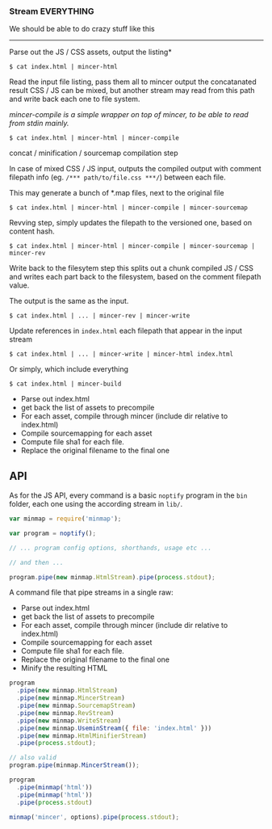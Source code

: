 ### Stream EVERYTHING

We should be able to do crazy stuff like this

---

Parse out the JS / CSS assets, output the listing*

    $ cat index.html | mincer-html


Read the input file listing, pass them all to mincer output the concatanated
result CSS / JS can be mixed, but another stream may read from this path and
write back each one to file system.

*mincer-compile is a simple wrapper on top of mincer, to be able to read from stdin mainly.*

    $ cat index.html | mincer-html | mincer-compile

concat / minification / sourcemap compilation step

In case of mixed CSS / JS input, outputs the compiled output with comment
filepath info (eg. `/*** path/to/file.css ***/`) between each file.

This may generate a bunch of *.map files, next to the original file

    $ cat index.html | mincer-html | mincer-compile | mincer-sourcemap

Revving step, simply updates the filepath to the versioned one, based on
content hash.

    $ cat index.html | mincer-html | mincer-compile | mincer-sourcemap | mincer-rev

Write back to the filesytem step this splits out a chunk compiled JS / CSS and
writes each part back to the filesystem, based on the comment filepath value.

The output is the same as the input.

    $ cat index.html | ... | mincer-rev | mincer-write

Update references in `index.html` each filepath that appear in the input stream

    $ cat index.html | ... | mincer-write | mincer-html index.html


Or simply, which include everything

    $ cat index.html | mincer-build

- Parse out index.html
- get back the list of assets to precompile
- For each asset, compile through mincer (include dir relative to index.html)
- Compile sourcemapping for each asset
- Compute file sha1 for each file.
- Replace the original filename to the final one

## API

As for the JS API, every command is a basic `noptify` program in the `bin`
folder, each one using the according stream in `lib/`.

```js
var minmap = require('minmap');

var program = noptify();

// ... program config options, shorthands, usage etc ...

// and then ...

program.pipe(new minmap.HtmlStream).pipe(process.stdout);
```

A command file that pipe streams in a single raw:

- Parse out index.html
- get back the list of assets to precompile
- For each asset, compile through mincer (include dir relative to index.html)
- Compile sourcemapping for each asset
- Compute file sha1 for each file.
- Replace the original filename to the final one
- Minify the resulting HTML

```js
program
  .pipe(new minmap.HtmlStream)
  .pipe(new minmap.MincerStream)
  .pipe(new minmap.SourcemapStream)
  .pipe(new minmap.RevStream)
  .pipe(new minmap.WriteStream)
  .pipe(new minmap.UseminStream({ file: 'index.html' }))
  .pipe(new minmap.HtmlMinifierStream)
  .pipe(process.stdout);
```


```js
// also valid
program.pipe(minmap.MincerStream());

program
  .pipe(minmap('html'))
  .pipe(minmap('html'))
  .pipe(process.stdout)

minmap('mincer', options).pipe(process.stdout);
```
